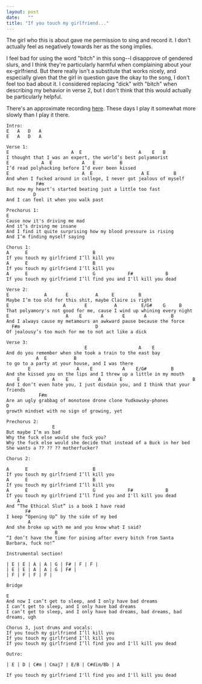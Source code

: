 ```yaml
---
layout: post
date:   ""
title: "If you touch my girlfriend..."
---
```


The girl who this is about gave me permission to sing and record it. I don't actually feel as negatively towards her as the song implies.

I feel bad for using the word "bitch" in this song--I disapprove of gendered slurs, and I think they're particularly harmful when complaining about your ex-girlfriend. But there really isn't a substitute that works nicely, and especially given that the girl in question gave the okay to the song, I don't feel too bad about it. I considered replacing "dick" with "bitch" when describing my behavior in verse 2, but I don't think that this would actually be particularly helpful.

There's an approximate recording [here](/files/girlfriend.m4a). These days I play it somewhat more slowly than I play it there.

```
Intro:
E   A   D   A
E   A   D   A

Verse 1:
E                       A  E                     A    E   B
I thought that I was an expert, the world’s best polyamorist
E            A  E           A   E         B
I’d read polyhacking before I’d ever been kissed
E                           A  E                  A E         B
And when I fucked around in college, I never got jealous of myself
           F#m
But now my heart’s started beating just a little too fast
          D
And I can feel it when you walk past

Prechorus 1:
E
Cause now it's driving me mad
And it’s driving me insane
And I find it quite surprising how my blood pressure is rising
And I’m finding myself saying

Chorus 1:
A      E                        B
If you touch my girlfriend I’ll kill you
A      E                        B
If you touch my girlfriend I’ll kill you
A      E                        G            F#            B
If you touch my girlfriend I’ll find you and I'll kill you dead

Verse 2:
E             A       E          A     E         B
Maybe I’m too old for this shit, maybe Claire is right
E                    A       E          A         E/G#    G     B
That polyamory's not good for me, cause I wind up whining every night
E                     A    E       A       E       A         B
And I always cause my metamours an awkward pause because the force
  F#m                            D
Of jealousy’s too much for me to not act like a dick

Verse 3:
                             E                   A    E
And do you remember when she took a train to the east bay
           A  E          B
to go to a party at your house, and I was there
        E                 A    E           A    E/G#         B
And she kissed you on the lips and I threw up a little in my mouth
    E            A    E           A       E                          B
And I don’t even hate you, I just disdain you, and I think that your friends
            F#m
Are an ugly grabbag of monotone drone clone Yudkowsky-phones
D
growth mindset with no sign of growing, yet

Prechorus 2:
                 E
But maybe I’m as bad
Why the fuck else would she fuck you?
Why the fuck else would she decide that instead of a Buck in her bed
She wants a ?? ?? ?? motherfucker?

Chorus 2:

A      E                        B
If you touch my girlfriend I’ll kill you
A      E                        B
If you touch my girlfriend I’ll kill you
A      E                        G            F#            B
If you touch my girlfriend I’ll find you and I'll kill you dead
    A
And “The Ethical Slut” is a book I have read
       F#
I keep “Opening Up” by the side of my bed
        A
And she broke up with me and you know what I said?
                  B
“I don’t have the time for pining after every bitch from Santa Barbara, fuck no!”

Instrumental section!

| E | E | A | A | G | F# | F | F |
| E | E | A | A | G | F# |
| F | F | F | F |

Bridge

E
And now I can’t get to sleep, and I only have bad dreams
I can’t get to sleep, and I only have bad dreams
I can’t get to sleep, and I only have bad dreams, bad dreams, bad dreams, ugh

Chorus 3, just drums and vocals:
If you touch my girlfriend I’ll kill you
If you touch my girlfriend I’ll kill you
If you touch my girlfriend I’ll find you and I'll kill you dead

Outro:

| E | D | C#m | Cmaj7 | E/B | C#dim/Bb | A

If you touch my girlfriend I'll find you and I'll kill you dead

```
